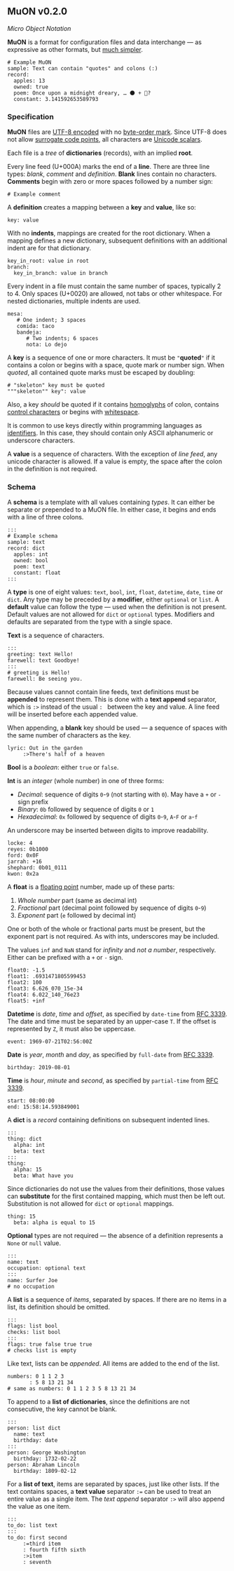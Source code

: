 ## MuON v0.2.0

*Micro Object Notation*

**MuON** is a format for configuration files and data interchange — as
expressive as other formats, but [much simpler](WHY.md).

```
# Example MuON
sample: Text can contain "quotes" and colons (:)
record:
  apples: 13
  owned: true
  poem: Once upon a midnight dreary, … 🌑 + 🌁?
  constant: 3.141592653589793
```

### Specification

**MuON** files are [UTF-8 encoded](https://en.wikipedia.org/wiki/UTF-8) with no
[byte-order mark](https://unicode.org/glossary/#byte_order_mark).  Since UTF-8
does not allow
[surrogate code points](https://unicode.org/glossary/#surrogate_code_point),
all characters are
[Unicode scalars](https://unicode.org/glossary/#unicode_scalar_value).

Each file is a *tree* of **dictionaries** (records), with an implied **root**.

Every line feed (U+000A) marks the end of a **line**.  There are three line
types: *blank*, *comment* and *definition*.  **Blank** lines contain no
characters.  **Comments** begin with zero or more spaces followed by a number
sign:

`# Example comment`

A **definition** creates a mapping between a **key** and **value**, like so:
```
key: value
```

With no **indents**, mappings are created for the root dictionary.  When a
mapping defines a new dictionary, subsequent definitions with an additional
indent are for that dictionary.

```
key_in_root: value in root
branch:
  key_in_branch: value in branch
```

Every indent in a file must contain the same number of spaces, typically 2 to 4.
Only spaces (U+0020) are allowed, not tabs or other whitespace.  For nested
dictionaries, multiple indents are used.

```
mesa:
   # One indent; 3 spaces
   comida: taco
   bandeja:
      # Two indents; 6 spaces
      nota: Lo dejo
```

A **key** is a sequence of one or more characters.  It must be `"`**quoted**`"`
if it contains a colon or begins with a space, quote mark or number sign.  When
*quoted*, all contained quote marks must be escaped by doubling:

```
# "skeleton" key must be quoted
"""skeleton"" key": value
```

Also, a key *should* be quoted if it contains
[homoglyphs](https://en.wikipedia.org/wiki/Homoglyph#Unicode_homoglyphs)
of colon, contains
[control characters](https://en.wikipedia.org/wiki/Unicode_control_characters)
or begins with [whitespace](https://en.wikipedia.org/wiki/Whitespace_character).

It is common to use keys directly within programming languages as
[identifiers](https://en.wikipedia.org/wiki/Identifier#In_computer_languages).
In this case, they should contain only ASCII alphanumeric or underscore
characters.

A **value** is a sequence of characters.  With the exception of *line feed*, any
unicode character is allowed.  If a value is empty, the space after the colon in
the definition is not required.

### Schema

A **schema** is a template with all values containing *types*.  It can either be
separate or prepended to a MuON file.  In either case, it begins and ends with a
line of three colons.

```
:::
# Example schema
sample: text
record: dict
  apples: int
  owned: bool
  poem: text
  constant: float
:::
```

A **type** is one of eight values: `text`, `bool`, `int`, `float`, `datetime`,
`date`, `time` or `dict`.  Any type may be preceded by a **modifier**, either
`optional` or `list`.  A **default** value can follow the type — used when the
definition is not present.  Default values are not allowed for `dict` or
`optional` types.  Modifiers and defaults are separated from the type with a
single space.

**Text** is a sequence of characters.
```
:::
greeting: text Hello!
farewell: text Goodbye!
:::
# greeting is Hello!
farewell: Be seeing you.
```

Because values cannot contain line feeds, text definitions must be **appended**
to represent them.  This is done with a **text append** separator, which is `:>`
instead of the usual `: ` between the key and value.  A line feed will be
inserted before each appended value.

When appending, a **blank** key should be used — a sequence of spaces with the
same number of characters as the key.

```
lyric: Out in the garden
     :>There's half of a heaven
```

**Bool** is a *boolean*: either `true` or `false`.

**Int** is an *integer* (whole number) in one of three forms:

  * *Decimal*: sequence of digits `0`-`9` (not starting with `0`).  May have a
    `+` or `-` sign prefix
  * *Binary*: `0b` followed by sequence of digits `0` or `1`
  * *Hexadecimal*: `0x` followed by sequence of digits `0`-`9`, `A`-`F` or
    `a`-`f`

An underscore may be inserted between digits to improve readability.

```
locke: 4
reyes: 0b1000
ford: 0x0F
jarrah: +16
shephard: 0b01_0111
kwon: 0x2a
```

A **float** is a
[floating point](https://en.wikipedia.org/wiki/IEEE_754) number, made up of
these parts:
  1. *Whole number* part (same as decimal int)
  2. *Fractional* part (decimal point followed by sequence of digits `0`-`9`)
  3. *Exponent* part (`e` followed by decimal int)

One or both of the whole or fractional parts must be present, but the exponent
part is not required.  As with ints, underscores may be included.

The values `inf` and `NaN` stand for *infinity* and *not a number*,
respectively.  Either can be prefixed with a `+` or `-` sign.

```
float0: -1.5
float1: .6931471805599453
float2: 100
float3: 6.626_070_15e-34
float4: 6.022_140_76e23
float5: +inf
```

**Datetime** is *date*, *time* and *offset*, as specified by `date-time`
from [RFC 3339](https://tools.ietf.org/html/rfc3339#section-5.6).  The date and
time must be separated by an upper-case `T`.  If the offset is represented by
`Z`, it must also be uppercase.
```
event: 1969-07-21T02:56:00Z
```

**Date** is *year*, *month* and *day*, as specified by `full-date` from
[RFC 3339](https://tools.ietf.org/html/rfc3339#section-5.6).
```
birthday: 2019-08-01
```

**Time** is *hour*, *minute* and *second*, as specified by `partial-time` from
[RFC 3339](https://tools.ietf.org/html/rfc3339#section-5.6).
```
start: 08:00:00
end: 15:58:14.593849001
```

A **dict** is a *record* containing definitions on subsequent indented lines.

```
:::
thing: dict
  alpha: int
  beta: text
:::
thing:
  alpha: 15
  beta: What have you
```

Since dictionaries do not use the values from their definitions, those values
can **substitute** for the first contained mapping, which must then be left out.
Substitution is not allowed for `dict` or `optional` mappings.
```
thing: 15
  beta: alpha is equal to 15
```

**Optional** types are not required — the absence of a definition represents
a `None` or `null` value.
```
:::
name: text
occupation: optional text
:::
name: Surfer Joe
# no occupation
```

A **list** is a sequence of *items*, separated by spaces.  If there are no
items in a list, its definition should be omitted.
```
:::
flags: list bool
checks: list bool
:::
flags: true false true true
# checks list is empty
```

Like text, lists can be *appended*.  All items are added to the end of the
list.

```
numbers: 0 1 1 2 3
       : 5 8 13 21 34
# same as numbers: 0 1 1 2 3 5 8 13 21 34
```

To append to a **list of dictionaries**, since the definitions are not
consecutive, the key cannot be blank.
```
:::
person: list dict
  name: text
  birthday: date
:::
person: George Washington
  birthday: 1732-02-22
person: Abraham Lincoln
  birthday: 1809-02-12
```

For a **list of text**, items are separated by spaces, just like other lists.
If the text contains spaces, a **text value** separator `:=` can be used to
treat an entire value as a single item.  The *text append* separator `:>` will
also append the value as one item.

```
:::
to_do: list text
:::
to_do: first second
     :=third item
     : fourth fifth sixth
     :>item
     : seventh
```
